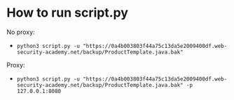 # How to run script.py

No proxy:
- `python3 script.py -u "https://0a4b003803f44a75c13da5e2009400df.web-security-academy.net/backup/ProductTemplate.java.bak"`

Proxy:
- `python3 script.py -u "https://0a4b003803f44a75c13da5e2009400df.web-security-academy.net/backup/ProductTemplate.java.bak" -p 127.0.0.1:8080`
